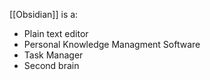 [[Obsidian]] is a:
- Plain text editor
- Personal Knowledge Managment Software
- Task Manager
- Second brain